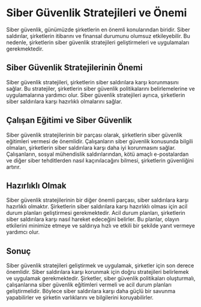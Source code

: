 # Siber Güvenlik Stratejileri ve Önemi

Siber güvenlik, günümüzde şirketlerin en önemli konularından biridir. Siber saldırılar, şirketlerin itibarını ve finansal durumunu olumsuz etkileyebilir. Bu nedenle, şirketlerin siber güvenlik stratejileri geliştirmeleri ve uygulamaları gerekmektedir.

## Siber Güvenlik Stratejilerinin Önemi

Siber güvenlik stratejileri, şirketlerin siber saldırılara karşı korunmasını sağlar. Bu stratejiler, şirketlerin siber güvenlik politikalarını belirlemelerine ve uygulamalarına yardımcı olur. Siber güvenlik stratejileri ayrıca, şirketlerin siber saldırılara karşı hazırlıklı olmalarını sağlar.

## Çalışan Eğitimi ve Siber Güvenlik

Siber güvenlik stratejilerinin bir parçası olarak, şirketlerin siber güvenlik eğitimleri vermesi de önemlidir. Çalışanların siber güvenlik konusunda bilgili olmaları, şirketlerin siber saldırılara karşı daha iyi korunmasını sağlar. Çalışanların, sosyal mühendislik saldırılarından, kötü amaçlı e-postalardan ve diğer siber tehditlerden nasıl kaçınılacağını bilmesi, şirketlerin güvenliğini artırır.

## Hazırlıklı Olmak

Siber güvenlik stratejilerinin bir diğer önemli parçası, siber saldırılara karşı hazırlıklı olmaktır. Şirketlerin siber saldırılara karşı hazırlıklı olması için acil durum planları geliştirmesi gerekmektedir. Acil durum planları, şirketlerin siber saldırılara karşı nasıl hareket edeceğini belirler. Bu planlar, olayın etkilerini minimize etmeye ve saldırıya hızlı ve etkili bir şekilde yanıt vermeye yardımcı olur.

## Sonuç

Siber güvenlik stratejileri geliştirmek ve uygulamak, şirketler için son derece önemlidir. Siber saldırılara karşı korunmak için doğru stratejileri belirlemek ve uygulamak gerekmektedir. Şirketler, siber güvenlik politikaları oluşturmalı, çalışanlarına siber güvenlik eğitimleri vermeli ve acil durum planları geliştirmelidir. Böylece siber saldırılara karşı daha güçlü bir savunma yapabilirler ve şirketin varlıklarını ve bilgilerini koruyabilirler.
